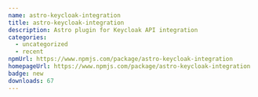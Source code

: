 ```yaml
---
name: astro-keycloak-integration
title: astro-keycloak-integration
description: Astro plugin for Keycloak API integration
categories:
  - uncategorized
  - recent
npmUrl: https://www.npmjs.com/package/astro-keycloak-integration
homepageUrl: https://www.npmjs.com/package/astro-keycloak-integration
badge: new
downloads: 67
---
```

